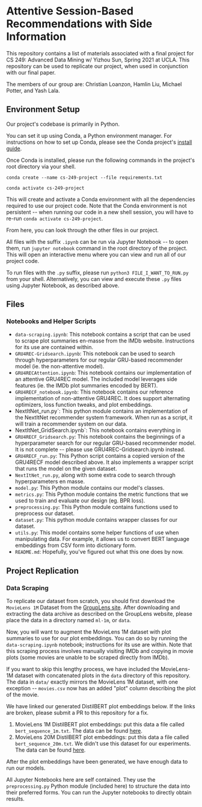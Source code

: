 # Attentive Session-Based Recommendations with Side Information

This repository contains a list of materials associated with a final project
for CS 249: Advanced Data Mining w/ Yizhou Sun, Spring 2021 at UCLA.
This repository can be used to replicate our project, when used in conjunction
with our final paper.

The members of our group are:
Christian Loanzon, Hamlin Liu, Michael Potter, and Yash Lala.

## Environment Setup

Our project's codebase is primarily in Python.

You can set it up using Conda, a Python environment manager.
For instructions on how to set up Conda, please see the Conda project's
[install guide](https://conda.io/projects/conda/en/latest/user-guide/install/index.html).

Once Conda is installed, please run the following commands in the project's
root directory via your shell.

```
conda create --name cs-249-project --file requirements.txt

conda activate cs-249-project
```

This will create and activate a Conda environment with all the dependencies
required to use our project code. Note that the Conda environment is not
persistent -- when running our code in a new shell session, you will have to
re-run `conda activate cs-249-project`.

From here, you can look through the other files in our project.

All files with the suffix `.ipynb` can be run via Jupyter Notebook --
to open them, run `jupyter notebook` command in the root directory of the
project. This will open an interactive menu where you can view and run all
of our project code.

To run files with the `.py` suffix, please run `python3
FILE_I_WANT_TO_RUN.py` from your shell. Alternatively, you can view and
execute these `.py` files using Jupyter Notebook, as described above.

## Files

### Notebooks and Helper Scripts

- `data-scraping.ipynb`: This notebook contains a script that can be used to
  scrape plot summaries en-masse from the IMDb website. Instructions for its
  use are contained within.
- `GRU4REC-Gridsearch.ipynb`: This notebook can be used to search through
  hyperparameters for our regular GRU-based recommender model (ie. the
  non-attentive model).
- `GRU4RECAttention.ipynb`: This notebook contains our implementation of an
  attentive GRU4REC model. The included model leverages side features
  (ie. the IMDb plot summaries encoded by BERT).
- `GRU4RECF_notebook.ipynb`: This notebook contains our reference
  implementation of non-attentive GRU4REC. It does support alternating
  optimizers, loss function tweaks, and plot embeddings.
- NextItNet_run.py`: This python module contains an implementation of
  the NextItNet recommender system framework. When run as a script, it
  will train a recommender system on our data.
- NextItNet_GridSearch.ipynb`: This notebook contains everything in
- `GRU4RECF_Gridsearch.py`: This notebook contains the beginnings of
  a hyperparameter search for our regular GRU-based recommender model.
  It is not complete -- please use GRU4REC-Gridsearch.ipynb instead.
- `GRU4RECF_run.py`: This Python script contains a copied version of the
  GRU4RECF model described above. It also implements a wrapper script that runs
  the model on the given dataset.
- `NextItNet_run.py`, along with some extra code to search through
  hyperparameters en masse.
- `model.py`: This Python module contains our model's classes.
- `metrics.py`: This Python module contains the metric functions that we
  used to train and evaluate our design (eg. BPR loss).
- `preprocessing.py`: This Python module contains functions used to
  preprocess our dataset.
- `dataset.py`: This python module contains wrapper classes for our
  dataset.
- `utils.py`: This model contains some helper functions of use when
  manipulating data. For example, it allows us to convert BERT
  language embeddings from CSV form into dictionary form.
- `README.md`: Hopefully, you've figured out what this one does by now.

## Project Replication

### Data Scraping

To replicate our dataset from scratch, you should first download the `MovieLens
1M` Dataset from the
[GroupLens site](https://grouplens.org/datasets/movielens/1m/).
After downloading and extracting the data archive as described on the GroupLens
website, please place the data in a directory named `ml-1m`, or `data`.

Now, you will want to augment the MovieLens 1M dataset with plot summaries to
use for our plot embeddings. You can do so by running the `data-scraping.ipynb`
notebook; instructions for its use are within. Note that this scraping process
involves manually visiting IMDb and copying in movie plots (some movies are
unable to be scraped directly from IMDb).

If you want to skip this lengthy process, we have included the MovieLens-1M
dataset with concatenated plots in the `data` directory of this repository.
The data in `data/` exactly mirrors the MovieLens 1M dataset, with one
exception -- `movies.csv` now has an added "plot" column describing the plot of
the movie.

We have linked our generated DistilBERT plot embeddings below.
If the links are broken, please submit a PR to this repository for a fix.

1. MovieLens 1M DistilBERT plot embeddings: put this data a file called
   `bert_sequence_1m.txt`. The data can be found
   [here](https://drive.google.com/file/d/1D6_jvNBs6YNhYU8Bd9UOKBVQrnoNAO78/view?usp=sharing).
2. MovieLens 20M DistilBERT plot embeddings: put this data a file called
   `bert_sequence_20m.txt`. We didn't use this dataset for our experiments. The
   data can be found
   [here](https://drive.google.com/file/d/1zzXhfT4LrQIxDCWHlA34D-g1VVl2ZU7s/view?usp=sharing).

After the plot embeddings have been generated, we have enough data to run our
models.

All Jupyter Notebooks here are self contained. They use the `preprocessing.py`
Python module (included here) to structure the data into their preferred forms.
You can run the Jupyter notebooks to directly obtain results.
